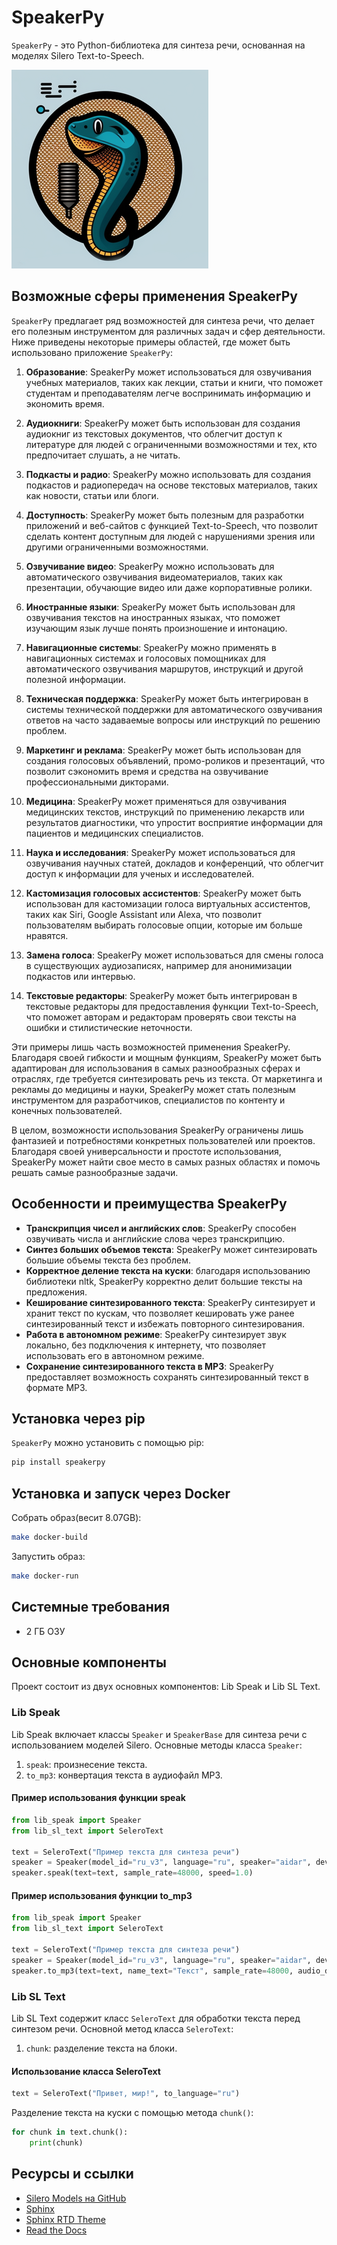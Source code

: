 # SpeakerPy

`SpeakerPy` - это Python-библиотека для синтеза речи, основанная на моделях Silero Text-to-Speech.

![logo](docs/docs/source/_static/logo315x318.png)

## Возможные сферы применения SpeakerPy

`SpeakerPy` предлагает ряд возможностей для синтеза речи, что делает его полезным инструментом для различных задач и сфер деятельности. Ниже приведены некоторые примеры областей, где может быть использовано приложение `SpeakerPy`:

1. **Образование**: SpeakerPy может использоваться для озвучивания учебных материалов, таких как лекции, статьи и книги, что поможет студентам и преподавателям легче воспринимать информацию и экономить время.

2. **Аудиокниги**: SpeakerPy может быть использован для создания аудиокниг из текстовых документов, что облегчит доступ к литературе для людей с ограниченными возможностями и тех, кто предпочитает слушать, а не читать.

3. **Подкасты и радио**: SpeakerPy можно использовать для создания подкастов и радиопередач на основе текстовых материалов, таких как новости, статьи или блоги.

4. **Доступность**: SpeakerPy может быть полезным для разработки приложений и веб-сайтов с функцией Text-to-Speech, что позволит сделать контент доступным для людей с нарушениями зрения или другими ограниченными возможностями.

5. **Озвучивание видео**: SpeakerPy можно использовать для автоматического озвучивания видеоматериалов, таких как презентации, обучающие видео или даже корпоративные ролики.

6. **Иностранные языки**: SpeakerPy может быть использован для озвучивания текстов на иностранных языках, что поможет изучающим язык лучше понять произношение и интонацию.

7. **Навигационные системы**: SpeakerPy можно применять в навигационных системах и голосовых помощниках для автоматического озвучивания маршрутов, инструкций и другой полезной информации.

8. **Техническая поддержка**: SpeakerPy может быть интегрирован в системы технической поддержки для автоматического озвучивания ответов на часто задаваемые вопросы или инструкций по решению проблем.

9. **Маркетинг и реклама**: SpeakerPy может быть использован для создания голосовых объявлений, промо-роликов и презентаций, что позволит сэкономить время и средства на озвучивание профессиональными дикторами.

10. **Медицина**: SpeakerPy может применяться для озвучивания медицинских текстов, инструкций по применению лекарств или результатов диагностики, что упростит восприятие информации для пациентов и медицинских специалистов.

11. **Наука и исследования**: SpeakerPy может использоваться для озвучивания научных статей, докладов и конференций, что облегчит доступ к информации для ученых и исследователей.

12. **Кастомизация голосовых ассистентов**: SpeakerPy может быть использован для кастомизации голоса виртуальных ассистентов, таких как Siri, Google Assistant или Alexa, что позволит пользователям выбирать голосовые опции, которые им больше нравятся.

13. **Замена голоса**: SpeakerPy может использоваться для смены голоса в существующих аудиозаписях, например для анонимизации подкастов или интервью.

14. **Текстовые редакторы**: SpeakerPy может быть интегрирован в текстовые редакторы для предоставления функции Text-to-Speech, что поможет авторам и редакторам проверять свои тексты на ошибки и стилистические неточности.

Эти примеры лишь часть возможностей применения SpeakerPy. Благодаря своей гибкости и мощным функциям, SpeakerPy может быть адаптирован для использования в самых разнообразных сферах и отраслях, где требуется синтезировать речь из текста. От маркетинга и рекламы до медицины и науки, SpeakerPy может стать полезным инструментом для разработчиков, специалистов по контенту и конечных пользователей.

В целом, возможности использования SpeakerPy ограничены лишь фантазией и потребностями конкретных пользователей или проектов. Благодаря своей универсальности и простоте использования, SpeakerPy может найти свое место в самых разных областях и помочь решать самые разнообразные задачи.

## Особенности и преимущества SpeakerPy

- **Транскрипция чисел и английских слов**: SpeakerPy способен озвучивать числа и английские слова через транскрипцию.
- **Синтез больших объемов текста**: SpeakerPy может синтезировать большие объемы текста без проблем.
- **Корректное деление текста на куски**: благодаря использованию библиотеки nltk, SpeakerPy корректно делит большие тексты на предложения.
- **Кеширование синтезированного текста**: SpeakerPy синтезирует и хранит текст по кускам, что позволяет кешировать уже ранее синтезированный текст и избежать повторного синтезирования.
- **Работа в автономном режиме**: SpeakerPy синтезирует звук локально, без подключения к интернету, что позволяет использовать его в автономном режиме.
- **Сохранение синтезированного текста в MP3**: SpeakerPy предоставляет возможность сохранять синтезированный текст в формате MP3.

## Установка через pip

`SpeakerPy` можно установить с помощью pip:

```bash
pip install speakerpy
```

## Установка и запуск через Docker

Собрать образ(весит 8.07GB):

```bash
make docker-build
```

Запустить образ:

```bash
make docker-run
```

## Системные требования

- 2 ГБ ОЗУ

## Основные компоненты

Проект состоит из двух основных компонентов: Lib Speak и Lib SL Text.

### Lib Speak

Lib Speak включает классы `Speaker` и `SpeakerBase` для синтеза речи с использованием моделей Silero. Основные методы класса `Speaker`:

1. `speak`: произнесение текста.
2. `to_mp3`: конвертация текста в аудиофайл MP3.

#### Пример использования функции speak

```python
from lib_speak import Speaker
from lib_sl_text import SeleroText

text = SeleroText("Пример текста для синтеза речи")
speaker = Speaker(model_id="ru_v3", language="ru", speaker="aidar", device="cpu")
speaker.speak(text=text, sample_rate=48000, speed=1.0)
```

#### Пример использования функции to_mp3

```python
from lib_speak import Speaker
from lib_sl_text import SeleroText

text = SeleroText("Пример текста для синтеза речи")
speaker = Speaker(model_id="ru_v3", language="ru", speaker="aidar", device="cpu")
speaker.to_mp3(text=text, name_text="Текст", sample_rate=48000, audio_dir=pathlib.Path(__file__).parent.parent / "mp3", speed=1.0)
```

### Lib SL Text

Lib SL Text содержит класс `SeleroText` для обработки текста перед синтезом речи. Основной метод класса `SeleroText`:

1. `chunk`: разделение текста на блоки.

#### Использование класса SeleroText

```python
text = SeleroText("Привет, мир!", to_language="ru")
```

Разделение текста на куски с помощью метода `chunk()`:

```python
for chunk in text.chunk():
    print(chunk)
```

## Ресурсы и ссылки

- <a href="https://github.com/snakers4/silero-models/blob/master/models.yml" target="_new">Silero Models на GitHub</a>
- <a href="https://www.sphinx-doc.org/" target="_new">Sphinx</a>
- <a href="https://github.com/readthedocs/sphinx_rtd_theme" target="_new">Sphinx RTD Theme</a>
- <a href="https://readthedocs.org/" target="_new">Read the Docs</a>
